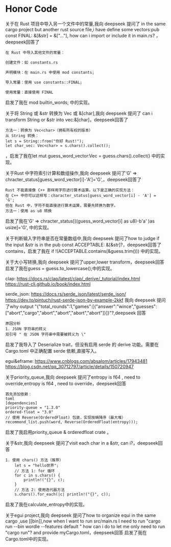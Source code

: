 # Honor Code

关于在 Rust 项目中导入另一个文件中的常量,我向 deepseek 提问了 in the same cargo project but another rust source file,i have define some vectors:pub const FINAL: &[&str] = &["..."], how can i import or include it in main.rs? ，deepseek回答了

    在 Rust 中导入其他文件的常量：

    创建文件：如 constants.rs

    声明模块：在 main.rs 中使用 mod constants;

    导入常量：使用 use constants::FINAL;

    使用常量：直接使用 FINAL
启发了我在 mod builtin_words; 中的实现。

关于将 String 或 &str 转换为 Vec<char> 或 &[char],我向 deepseek 提问了 can i transform String or &str into vec:&[char]，deepseek回答了 

    方法一：转换为 Vec<char>（拥有所有权的版本）
    从 String 转换：
    let s = String::from("你好 Rust!");
    let char_vec: Vec<char> = s.chars().collect();
，启发了我在let mut guess_word_vector:Vec<char> = guess.chars().collect()
中的实现。


关于Rust 中字符索引计算和数组操作,我向 deepseek 提问了'G' => chracter_status[guess_word_vector[i]-'A']='G',，deepseek回答了 

    Rust 不能直接像 C++ 那样用字符进行算术运算。以下是正确的实现方法：
    在 C++ 中你可以这样写：character_status[guess_word_vector[i] - 'A'] = 'G';
    但在 Rust 中，字符不能直接进行算术运算，需要先转换为数字。
    方法一：使用 as u8 转换
启发了我在'G' => chracter_status[((guess_word_vector[i] as u8)-b'a' )as usize]='G',
中的实现。

关于判断输入字符串是否在常量数组中,我向 deepseek 提问了how  to judge if the input &str is in the pub const ACCEPTABLE: &[&str]?，deepseek回答了 contains，启发了我在 if !(ACCEPTABLE.contains(&guess.trim())) 中的实现。

关于大小写转换,我向 deepseek 提问了upper,lower transform，deepseek回答启发了我在guess = guess.to_lowercase();中的实现。

clap:
https://docs.rs/clap/latest/clap/_derive/_tutorial/index.html
https://rust-cli.github.io/book/index.html

serde_json:
https://docs.rs/serde_json/latest/serde_json/
https://dev.to/pintuch/rust-serde-json-by-example-2kkf
我向 deepseek 提问了why output "{\"total_rounds\":1,\"games\":[{\"answer\":\"wince\",\"guesses\":[\"abort\",\"cargo\",\"abort\",\"abort\",\"abort\",\"abort\"]}]}"?,deepseek 回答

    原因分析
    1. JSON 字符串的转义
    双引号 " 在 JSON 字符串中需要被转义为 \"

启发了我导入了 Deserialize trait，但没有启用 serde 的 derive 功能。需要在 Cargo.toml 中正确配置 serde 依赖,直接写入。

egui&eframe:
https://www.cnblogs.com/absalom/articles/17943481
https://blog.csdn.net/qq_30712797/article/details/150720947

关于priority_queue,我向 deepseek 提问了entropy is f64 , need to override,entropy is f64 , need to override，deepseek回答

    首先添加依赖：
    toml
    [dependencies]
    priority-queue = "1.3.0"
    ordered-float = "3.0"
    // 使用 Reverse(OrderedFloat) 包装，实现按熵降序（最大堆）
    recommond_list.push(word, Reverse(OrderedFloat(entropy)));
启发了我启用priority_queue & orderedfloat crate 。

关于&str,我向 deepseek 提问了visit each char in a &str, can i?，deepseek回答

    1. 使用 chars() 方法（推荐）
        let s = "hello世界";
        // 方法 1: for 循环
        for c in s.chars() {
            println!("{}", c);
        }
        // 方法 2: 使用迭代器方法
        s.chars().for_each(|c| println!("{}", c));

启发了我在calculate_entropy中的实现。

关于egui project,我向 deepseek 提问了how to organize equi in the same cargo ,use \[[bin]],now when I want to run src/main.rs I need to run "cargo run --bin wordle --features default " how can i do to let me only need to run "cargo run"? and provide myCargo.toml，deepseek回答
启发了我在Cargo.toml中的实现。

